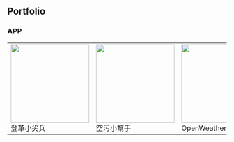 ## Portfolio

### APP
<table>
    <tbody>
        <tr>
            <td>
                <a href="https://www.cakeresume.com/portfolios/a855ff" target="_blank">
                <img src="https://media.cakeresume.com/image/upload/s--HdKxt37g--/c_pad,fl_png8,h_180,w_240/v1562837845/v1hw640axbz5xspxmhq2.png" width="180px">
                </a><br>
                登革小尖兵
            </td>
            <td>
                <a href="https://www.cakeresume.com/portfolios/ca632d" target="_blank">
                <img src="https://media.cakeresume.com/image/upload/s--Fje6r4ut--/c_pad,fl_png8,h_180,w_240/v1562842888/jnltvnaz0gim7zyha3e6.png" width="180px">
                </a><br>
                空污小幫手
            </td>
            <td>
                <a href="https://www.cakeresume.com/portfolios/openweather" target="_blank">
                <img src="https://media.cakeresume.com/image/upload/s--fcTLU8SP--/c_pad,fl_png8,h_180,w_240/v1562839082/pbcdulfl5u3iqpjmxsyc.png" width="180px">
                </a><br>
                OpenWeather天氣
            </td>
            <td>
                <a href="https://www.cakeresume.com/portfolios/app-9d4328" target="_blank">
                <img src="https://media.cakeresume.com/image/upload/s--92UaPb_d--/c_pad,fl_png8,h_180,w_240/v1562912419/gywh5us8jevtnrqvpp0t.png" width="180px">
                </a><br>
                台灣即時水情APP
            </td>
        </tr>
        <tr>
        </tr>
    </tbody>
</table>
